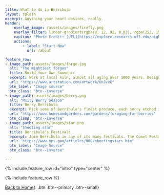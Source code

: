 ```yaml
---
title: What to do in Berribula
layout: splash
excerpt: Anything your heart desires, really.
header: 
    overlay_image: /assets/images/firefly.png
    overlay_filter: linear-gradient(rgba(0, 12, 92, 0.83), rgba(252, 195, 104, 0.25))
    caption: "Photo Credit: [UFL](https://explore.research.ufl.edu/night-lights.html)"
    actions:
        - label: "Start Now"
          url: /about

feature_row:
- image_path: assets/images/forge.jpg
  alt: "The mightiest forges"
  title: Build Your Own Souvenir
  excerpt: Work at local kiln, almost all aging over 1000 years. Design your very own item be it a staff, a sword, or a dagger!
  url: "https://www.artstation.com/artwork/0nJvvG"
  btn_label: "Image source"
  btn_class: "btn--inverse"
- image_path: assets/images/berry.png
  alt: "Msity Berry Season"
  title: Berry Berribula
  excerpt: Pick some of Berribula's finest produce, each berry etched in the magic cast onto the soil.
  url: "https://www.homesandgardens.com/gardens/foraging-for-berries"
  btn_class: "btn--inverse"
- image_path: assets/images/star.png 
  alt: "Shooting star"
  title: Berribula's Festivals
  excerpt: Join Berribula in any of its many festivals. The Comet Festival, the Misty Berry Fest, the Dancing Willow, your choice!
  url: "https://www.nps.gov/articles/000/shootingstars.htm"
  btn_label: "Image Source"
  btn_class: "btn--inverse"

---
```



{% include feature_row id="intro" type="center" %}

{% include feature_row %}

[Back to Home](/index.md){: .btn .btn--primary .btn--small}